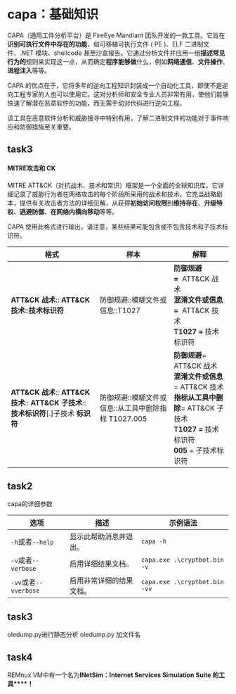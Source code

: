 # capa：基础知识
CAPA（通用工件分析平台）是 FireEye Mandiant 团队开发的一款工具。它旨在**识别可执行文件中存在的功能**，如可移植可执行文件 ( PE )、ELF 二进制文件、.NET 模块、shellcode 甚至沙盒报告。它通过分析文件并应用一组**描述常见行为的**规则来实现这一点，从而确定**程序能够做**什么，例如**网络通信**、**文件操作**、**进程注入**等等。

CAPA 的优点在于，它将多年的逆向工程知识封装成一个自动化工具，即使不是逆向工程专家的人也可以使用它。这对分析师和安全专业人员非常有用，使他们能够快速了解​​潜在恶意软件的功能，而无需手动对代码进行逆向工程。

该工具在恶意软件分析和威胁搜寻中特别有用，了解二进制文件的功能对于事件响应和防御措施至关重要。

## task3
#### MITRE攻击和 CK

MITRE ATT&CK（对抗战术、技术和常识）框架是一个全面的全球知识库，它详细记录了威胁行为者在网络攻击的每个阶段所采用的战术和技术。它充当战略剧本，提供有关攻击者方法的详细见解，从获得**初始访问权限**到**维持存在**、**升级特权**、**逃避防御**、**在网络内横向移动**等等。 

CAPA 使用此格式进行输出。请注意，某些结果可能包含或不包含技术和子技术标识符。

|格式|样本|解释|
|---|---|---|
|**ATT&CK 战术**:: **ATT&CK 技术**::**技术标识符**|防御规避::模糊文件或信息::T1027|**防御规避 =**  ATT&CK 战术  <br>**混淆文件或信息 =**  ATT&CK 技术  <br>**T1027 =** 技术标识符|
|**ATT&CK 战术**:: **ATT&CK 技术**:: **ATT&CK 子技术**::**技术标识符**[.]子技术 **标识符**|防御规避::模糊文件或信息::从工具中删除指标 T1027.005|**防御规避**= ATT&CK 战术  <br>**混淆文件或信息**= ATT&CK 技术  <br>**指标从工具中删除**= ATT&CK 子技术  <br>**T1027 =** 技术标识符  <br>**005** = 子技术标识符|
## task2
capa的详细参数


| 选项                  | 描述           | 示例语法                          |
| ------------------- | ------------ | ----------------------------- |
| `-h`或者`--help`      | 显示此帮助消息并退出。  | `capa -h`                     |
| `-v`或者`--verbose`   | 启用详细结果文档。    | `capa.exe .\cryptbot.bin -v`  |
| `-vv`或者`--vverbose` | 启用非常详细的结果文档。 | `capa.exe .\cryptbot.bin -vv` |
## task3
oledump.py进行静态分析
oledump.py 加文件名

## task4
REMnux VM中有一个名为**INetSim：Internet Services Simulation Suite 的工具****！**
